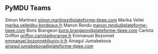 PyMDU Teams
------------
Simon Martinez <simon.martinez@plateforme-tipee.com>
Marika Vellei <marika.vellei@u-bordeaux.fr>
Manon Rendu <manon.rendu@plateforme-tipee.com>
Boris Brangeon <boris.brangeon@plateforme-tipee.com>
Carlota Griffon <griffon.carlota@orange.fr>
Emmanuel Bozonnet <emmanuel.bozonnet@univ-lr.fr>
Ainagul Jumabekova <ainagul.jumabekova@plateforme-tipee.com>